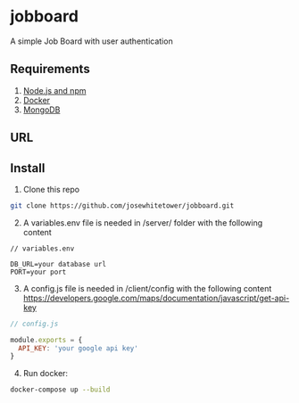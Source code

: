 # jobboard

A simple Job Board with user authentication

## Requirements
1. [Node.js and npm](http://nodejs.org)
2. [Docker](http:///docker.com)
3. [MongoDB](http://mongodb.com)

## URL

## Install

1. Clone this repo
```bash
git clone https://github.com/josewhitetower/jobboard.git
```
2. A variables.env file is needed in /server/ folder with the following content
```
// variables.env

DB_URL=your database url
PORT=your port
```
3. A config.js file is needed in /client/config with the following content 
https://developers.google.com/maps/documentation/javascript/get-api-key

```js
// config.js

module.exports = {
  API_KEY: 'your google api key'
}

```

4. Run docker:
```bash
docker-compose up --build
```

